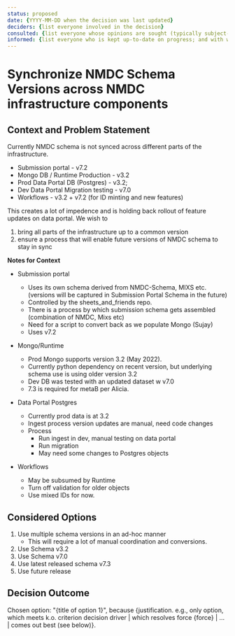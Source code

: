 ```yaml
---
status: proposed
date: {YYYY-MM-DD when the decision was last updated}
deciders: {list everyone involved in the decision}
consulted: {list everyone whose opinions are sought (typically subject-matter experts); and with whom there is a two-way communication}
informed: {list everyone who is kept up-to-date on progress; and with whom there is a one-way communication}
---
```

# Synchronize NMDC Schema Versions across NMDC infrastructure components

## Context and Problem Statement

Currently NMDC schema is not synced across different parts of the infrastructure. 
* Submission portal - v7.2
* Mongo DB / Runtime Production - v3.2
* Prod Data Portal DB (Postgres) - v3.2; 
* Dev Data Portal Migration testing - v7.0
* Workflows - v3.2 + v7.2 (for ID minting and new features)

This creates a lot of impedence and is holding back rollout of feature updates on data portal. We wish to 
1. bring all parts of the infrastructure up to a common version 
2. ensure a process that will enable future versions of NMDC schema to stay in sync

**Notes for Context**

* Submission portal 
  - Uses its own schema derived from NMDC-Schema, MIXS etc. (versions will be captured in Submission Portal Schema in the future)
  - Controlled by the sheets_and_friends repo.  
  - There is a process by which submission schema gets assembled (combination of NMDC, Mixs etc) 
  - Need for a script to convert back as we populate Mongo (Sujay)
  - Uses v7.2

* Mongo/Runtime 
  - Prod Mongo supports version 3.2 (May 2022).
  - Currently python dependency on recent version, but underlying schema use is using older version 3.2
  - Dev DB was tested with an updated dataset w v7.0
  - 7.3 is required for metaB per Alicia. 

* Data Portal Postgres 
  - Currently prod data is at 3.2 
  - Ingest process version updates are manual, need code changes
  - Process
      + Run ingest in dev, manual testing on data portal
      + Run migration 
      + May need some changes to Postgres objects

* Workflows 
  - May be subsumed by Runtime
  - Turn off validation for older objects
  - Use mixed IDs for now.


## Considered Options

1. Use multiple schema versions in an ad-hoc manner
    - This will require a lot of manual coordination and conversions. 
2. Use Schema v3.2 
3. Use Schema v7.0
4. Use latest released schema v7.3
5. Use future release 

## Decision Outcome

Chosen option: "{title of option 1}", because
{justification. e.g., only option, which meets k.o. criterion decision driver | which resolves force {force} | … | comes out best (see below)}.


